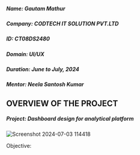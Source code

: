 ##### Name: Gautam Mathur
##### Company: CODTECH IT SOLUTION PVT.LTD
##### ID: CT08DS2480
##### Domain: UI/UX
##### Duration: June to July, 2024 
##### Mentor: Neela Santosh Kumar

## OVERVIEW OF THE PROJECT

##### Project: Dashboard design for analytical platform


![Screenshot 2024-07-03 114418](https://github.com/Gaumaa/CODTECH-INTERSHIP--Task-2/assets/169033000/2293448e-0e07-4ebd-b23b-6078cec35cc0)

Objective: 

